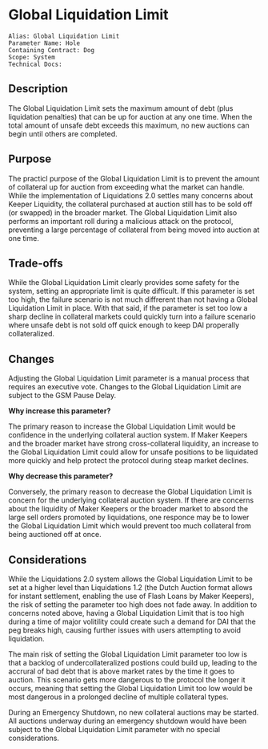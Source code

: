 # Global Liquidation Limit

```
Alias: Global Liquidation Limit
Parameter Name: Hole
Containing Contract: Dog
Scope: System
Technical Docs:
```

## Description

The Global Liquidation Limit sets the maximum amount of debt (plus liquidation penalties) that can be up for auction at any one time. When the total amount of unsafe debt exceeds this maximum, no new auctions can begin until others are completed. 

## Purpose

The practicl purpose of the Global Liquidation Limit is to prevent the amount of collateral up for auction from exceeding what the market can handle. While the implementation of Liquidations 2.0 settles many concerns about Keeper Liquidity, the collateral purchased at auction still has to be sold off (or swapped) in the broader market. The Global Liquidation Limit also performs an important roll during a malicious attack on the protocol, preventing a large percentage of collateral from being moved into auction at one time.

## Trade-offs

While the Global Liquidation Limit clearly provides some safety for the system, setting an appropriate limit is quite difficult. If this parameter is set too high, the failure scenario is not much diffrerent than not having a Global Liquidation Limit in place. With that said, if the parameter is set too low a sharp decline in collateral markets could quickly turn into a failure scenario where unsafe debt is not sold off quick enough to keep DAI properally collateralized. 

## Changes

Adjusting the Global Liquidation Limit parameter is a manual process that requires an executive vote. Changes to the Global Liquidation Limit are subject to the GSM Pause Delay.

**Why increase this parameter?**

The primary reason to increase the Global Liquidation Limit would be confidence in the underlying collateral auction system. If Maker Keepers and the broader market have strong cross-collateral liquidity, an increase to the Global Liquidation Limit could allow for unsafe positions to be liquidated more quickly and help protect the protocol during steap market declines.

**Why decrease this parameter?**

Conversely, the primary reason to decrease the Global Liquidation Limit is concern for the underlying collateral auction system. If there are concerns about the liquidity of Maker Keepers or the broader market to absord the large sell orders promoted by liquidations, one responce may be to lower the Global Liquidation Limit which would prevent too much collateral from being auctioned off at once.  

## Considerations

While the Liquidations 2.0 system allows the Global Liquidation Limit to be set at a higher level than Liquidations 1.2 (the Dutch Auction format allows for instant settlement, enabling the use of Flash Loans by Maker Keepers), the risk of setting the parameter too high does not fade away. In addition to concerns noted above, having a Global Liquidation Limit that is too high during a time of major volitility could create such a demand for DAI that the peg breaks high, causing further issues with users attempting to avoid liquidation. 

The main risk of setting the Global Liquidation Limit parameter too low is that a backlog of undercollateralized postions could build up, leading to the accrural of bad debt that is above market rates by the time it goes to auction. This scenario gets more dangerous to the protocol the longer it occurs, meaning that setting the Global Liquidation Limit too low would be most dangerous in a prolonged decline of multiple collateral types.

During an Emergency Shutdown, no new collateral auctions may be started. All auctions underway during an emergency shutdown would have been subject to the Global Liquidation Limit parameter with no special considerations.
